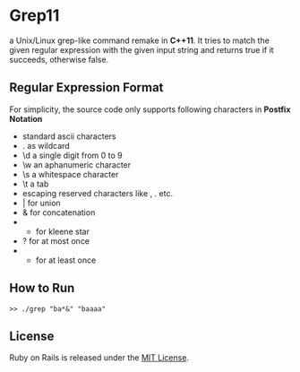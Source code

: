 # Grep11

a Unix/Linux grep-like command remake in **C++11**. It tries to match the given
regular expression with the given input string and returns true if it succeeds,
otherwise false.

## Regular Expression Format

For simplicity, the source code only supports following characters in **Postfix
Notation**
- standard ascii characters
- . as wildcard
- \d a single digit from 0 to 9
- \w an aphanumeric character
- \s a whitespace character
- \t a tab
- escaping reserved characters like \, . etc.
- | for union
- & for concatenation
- * for kleene star
- ? for at most once
- + for at least once

## How to Run
`````````
>> ./grep "ba*&" "baaaa"
`````````

## License

Ruby on Rails is released under the [MIT License](http://www.opensource.org/licenses/MIT).